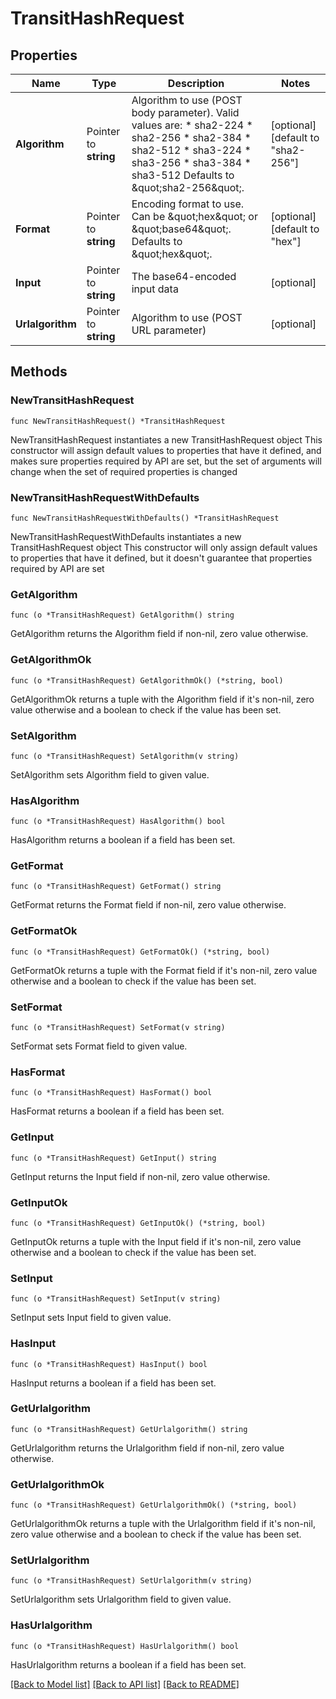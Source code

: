 # TransitHashRequest


## Properties

Name | Type | Description | Notes
------------ | ------------- | ------------- | -------------
**Algorithm** | Pointer to **string** | Algorithm to use (POST body parameter). Valid values are: * sha2-224 * sha2-256 * sha2-384 * sha2-512 * sha3-224 * sha3-256 * sha3-384 * sha3-512 Defaults to \&quot;sha2-256\&quot;. | [optional] [default to "sha2-256"]
**Format** | Pointer to **string** | Encoding format to use. Can be \&quot;hex\&quot; or \&quot;base64\&quot;. Defaults to \&quot;hex\&quot;. | [optional] [default to "hex"]
**Input** | Pointer to **string** | The base64-encoded input data | [optional] 
**Urlalgorithm** | Pointer to **string** | Algorithm to use (POST URL parameter) | [optional] 



## Methods


### NewTransitHashRequest

`func NewTransitHashRequest() *TransitHashRequest`

NewTransitHashRequest instantiates a new TransitHashRequest object
This constructor will assign default values to properties that have it defined,
and makes sure properties required by API are set, but the set of arguments
will change when the set of required properties is changed

### NewTransitHashRequestWithDefaults

`func NewTransitHashRequestWithDefaults() *TransitHashRequest`

NewTransitHashRequestWithDefaults instantiates a new TransitHashRequest object
This constructor will only assign default values to properties that have it defined,
but it doesn't guarantee that properties required by API are set


### GetAlgorithm

`func (o *TransitHashRequest) GetAlgorithm() string`

GetAlgorithm returns the Algorithm field if non-nil, zero value otherwise.

### GetAlgorithmOk

`func (o *TransitHashRequest) GetAlgorithmOk() (*string, bool)`

GetAlgorithmOk returns a tuple with the Algorithm field if it's non-nil, zero value otherwise
and a boolean to check if the value has been set.

### SetAlgorithm

`func (o *TransitHashRequest) SetAlgorithm(v string)`

SetAlgorithm sets Algorithm field to given value.


### HasAlgorithm

`func (o *TransitHashRequest) HasAlgorithm() bool`

HasAlgorithm returns a boolean if a field has been set.




### GetFormat

`func (o *TransitHashRequest) GetFormat() string`

GetFormat returns the Format field if non-nil, zero value otherwise.

### GetFormatOk

`func (o *TransitHashRequest) GetFormatOk() (*string, bool)`

GetFormatOk returns a tuple with the Format field if it's non-nil, zero value otherwise
and a boolean to check if the value has been set.

### SetFormat

`func (o *TransitHashRequest) SetFormat(v string)`

SetFormat sets Format field to given value.


### HasFormat

`func (o *TransitHashRequest) HasFormat() bool`

HasFormat returns a boolean if a field has been set.




### GetInput

`func (o *TransitHashRequest) GetInput() string`

GetInput returns the Input field if non-nil, zero value otherwise.

### GetInputOk

`func (o *TransitHashRequest) GetInputOk() (*string, bool)`

GetInputOk returns a tuple with the Input field if it's non-nil, zero value otherwise
and a boolean to check if the value has been set.

### SetInput

`func (o *TransitHashRequest) SetInput(v string)`

SetInput sets Input field to given value.


### HasInput

`func (o *TransitHashRequest) HasInput() bool`

HasInput returns a boolean if a field has been set.




### GetUrlalgorithm

`func (o *TransitHashRequest) GetUrlalgorithm() string`

GetUrlalgorithm returns the Urlalgorithm field if non-nil, zero value otherwise.

### GetUrlalgorithmOk

`func (o *TransitHashRequest) GetUrlalgorithmOk() (*string, bool)`

GetUrlalgorithmOk returns a tuple with the Urlalgorithm field if it's non-nil, zero value otherwise
and a boolean to check if the value has been set.

### SetUrlalgorithm

`func (o *TransitHashRequest) SetUrlalgorithm(v string)`

SetUrlalgorithm sets Urlalgorithm field to given value.


### HasUrlalgorithm

`func (o *TransitHashRequest) HasUrlalgorithm() bool`

HasUrlalgorithm returns a boolean if a field has been set.









[[Back to Model list]](../README.md#documentation-for-models) [[Back to API list]](../README.md#documentation-for-api-endpoints) [[Back to README]](../README.md)


